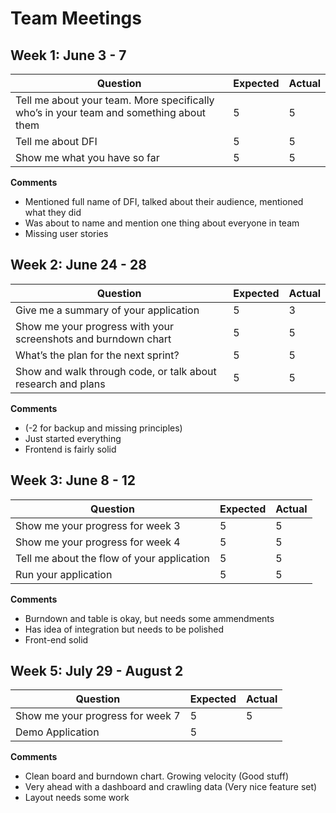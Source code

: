 # Team Meetings

## Week 1: June 3 - 7

| Question | Expected | Actual |
| --- | --- | --- |
| Tell me about your team. More specifically who’s in your team and something about them | 5 | 5 |
| Tell me about DFI | 5 | 5 |
| Show me what you have so far | 5 | 5 |

**Comments**

 - Mentioned full name of DFI, talked about their audience, mentioned what they did
 - Was about to name and mention one thing about everyone in team
 - Missing user stories

## Week 2: June 24 - 28

| Question | Expected | Actual |
| --- | --- | --- |
| Give me a summary of your application | 5 | 3 |
| Show me your progress with your screenshots and burndown chart | 5 | 5 |
| What’s the plan for the next sprint? | 5 | 5 |
| Show and walk through code, or talk about research and plans | 5 | 5 |

**Comments**

 - (-2 for backup and missing principles)
 - Just started everything
 - Frontend is fairly solid


## Week 3: June 8 - 12

| Question | Expected | Actual |
| --- | --- | --- |
| Show me your progress for week 3 | 5 | 5 |
| Show me your progress for week 4 | 5 | 5 |
| Tell me about the flow of your application | 5 | 5 |
| Run your application | 5 | 5 |

**Comments**

 - Burndown and table is okay, but needs some ammendments
 - Has idea of integration but needs to be polished
 - Front-end solid
 
 
 ## Week 5: July 29 - August 2

| Question | Expected | Actual |
| --- | --- | --- |
| Show me your progress for week 7 | 5 | 5 |
| Demo Application | 5 |  |

**Comments**

 - Clean board and burndown chart. Growing velocity (Good stuff)
 - Very ahead with a dashboard and crawling data (Very nice feature set)
 - Layout needs some work